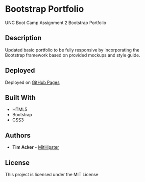 # Bootstrap Portfolio

UNC Boot Camp Assignment 2 Bootstrap Portfolio

## Description

Updated basic portfolio to be fully responsive by incorporating the Bootstrap framework based on provided mockups and style guide.

## Deployed

Deployed on [GitHub Pages](https://mithipster.github.io/unc_assign_2_bootstrap_portfolio/)

## Built With

- HTML5
- Bootstrap
- CSS3

## Authors

- **Tim Acker** - [MitHipster](https://github.com/MitHipster)

## License

This project is licensed under the MIT License
